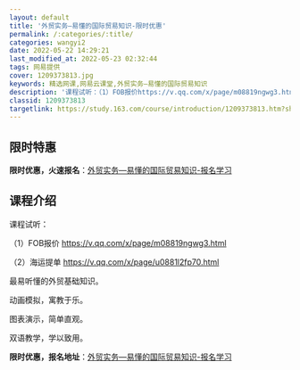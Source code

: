 ```yaml
---
layout: default
title: '外贸实务—易懂的国际贸易知识-限时优惠'
permalink: /:categories/:title/
categories: wangyi2
date: 2022-05-22 14:29:21
last_modified_at: 2022-05-23 02:32:44
tags: 网易提供
cover: 1209373813.jpg
keywords: 精选网课,网易云课堂,外贸实务—易懂的国际贸易知识
description: '课程试听：（1）FOB报价https://v.qq.com/x/page/m08819ngwg3.html（2）海运提单'
classid: 1209373813
targetlink: https://study.163.com/course/introduction/1209373813.htm?share=1&shareId=1025206652&utm_campaign=share&utm_medium=iphoneShare&utm_source=&utm_u=1025206652
---
```


## 限时特惠

**限时优惠，火速报名**：[外贸实务—易懂的国际贸易知识-报名学习](https://study.163.com/course/introduction/1209373813.htm?share=1&shareId=1025206652&utm_campaign=share&utm_medium=iphoneShare&utm_source=&utm_u=1025206652)

## 课程介绍

课程试听：

（1）FOB报价 https://v.qq.com/x/page/m08819ngwg3.html

（2）海运提单 https://v.qq.com/x/page/u0881l2fp70.html



最易听懂的外贸基础知识。



动画模拟，寓教于乐。

图表演示，简单直观。

双语教学，学以致用。

**限时优惠，报名地址**：[外贸实务—易懂的国际贸易知识-报名学习](https://study.163.com/course/introduction/1209373813.htm?share=1&shareId=1025206652&utm_campaign=share&utm_medium=iphoneShare&utm_source=&utm_u=1025206652)

